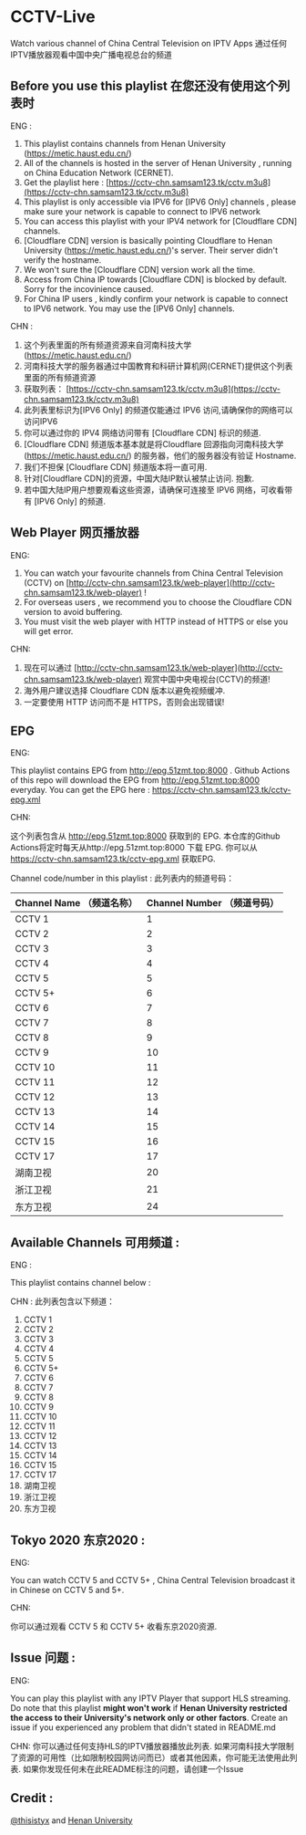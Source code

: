 # CCTV-Live
Watch various channel of China Central Television on IPTV Apps
通过任何IPTV播放器观看中国中央广播电视总台的频道

## Before you use this playlist 在您还没有使用这个列表时

ENG :

1. This playlist contains channels from Henan University (https://metic.haust.edu.cn/) 
2. All of the channels is hosted in the server of Henan University , running on China Education Network (CERNET).
3. Get the playlist here : [https://cctv-chn.samsam123.tk/cctv.m3u8](https://cctv-chn.samsam123.tk/cctv.m3u8)
4. This playlist is only accessible via IPV6 for [IPV6 Only] channels , please make sure your network is capable to connect to IPV6 network
5. You can access this playlist with your IPV4 network for [Cloudflare CDN] channels.
6. [Cloudflare CDN] version is basically pointing Cloudflare to Henan University (https://metic.haust.edu.cn/)'s server. Their server didn't verify the hostname.
7. We won't sure the [Cloudflare CDN] version work all the time.
8. Access from China IP towards [Cloudflare CDN] is blocked by default. Sorry for the incovinience caused.
9. For China IP users , kindly confirm your network is capable to connect to IPV6 network. You may use the [IPV6 Only] channels.

CHN :

1. 这个列表里面的所有频道资源来自河南科技大学(https://metic.haust.edu.cn/) 
2. 河南科技大学的服务器通过中国教育和科研计算机网(CERNET)提供这个列表里面的所有频道资源
3. 获取列表： [https://cctv-chn.samsam123.tk/cctv.m3u8](https://cctv-chn.samsam123.tk/cctv.m3u8)
4. 此列表里标识为[IPV6 Only] 的频道仅能通过 IPV6 访问,请确保你的网络可以访问IPV6
5. 你可以通过你的 IPV4 网络访问带有 [Cloudflare CDN] 标识的频道.
6. [Cloudflare CDN] 频道版本基本就是将Cloudflare 回源指向河南科技大学(https://metic.haust.edu.cn/) 的服务器，他们的服务器没有验证 Hostname.
7. 我们不担保 [Cloudflare CDN] 频道版本将一直可用.
8. 针对[Cloudflare CDN]的资源，中国大陆IP默认被禁止访问. 抱歉.
9. 若中国大陆IP用户想要观看这些资源，请确保可连接至 IPV6 网络，可收看带有 [IPV6 Only] 的频道.

## Web Player 网页播放器

ENG: 
1. You can watch your favourite channels from China Central Television (CCTV) on [http://cctv-chn.samsam123.tk/web-player](http://cctv-chn.samsam123.tk/web-player) !
2. For overseas users , we recommend you to choose the Cloudflare CDN version to avoid buffering.
3. You must visit the web player with HTTP instead of HTTPS or else you will get error.

CHN:
1. 现在可以通过 [http://cctv-chn.samsam123.tk/web-player](http://cctv-chn.samsam123.tk/web-player) 观赏中国中央电视台(CCTV)的频道!
2. 海外用户建议选择 Cloudflare CDN 版本以避免视频缓冲.
3. 一定要使用 HTTP 访问而不是 HTTPS，否则会出现错误!

## EPG

ENG:

This playlist contains EPG from http://epg.51zmt.top:8000 . Github Actions of this repo will download the EPG from http://epg.51zmt.top:8000 everyday.
You can get the EPG here : https://cctv-chn.samsam123.tk/cctv-epg.xml

CHN:

这个列表包含从 http://epg.51zmt.top:8000 获取到的 EPG. 本仓库的Github Actions将定时每天从http://epg.51zmt.top:8000 下载 EPG.
你可以从 https://cctv-chn.samsam123.tk/cctv-epg.xml 获取EPG.

Channel code/number in this playlist :
此列表内的频道号码：

| Channel Name （频道名称） | Channel Number （频道号码）|
|--------------|----------------|
| CCTV 1       | 1              |
| CCTV 2       | 2              |
| CCTV 3       | 3              |
| CCTV 4       | 4              |
| CCTV 5       | 5              |
| CCTV 5+      | 6              |
| CCTV 6       | 7              |
| CCTV 7       | 8              |
| CCTV 8       | 9              |
| CCTV 9       | 10             |
| CCTV 10      | 11             |
| CCTV 11      | 12             |
| CCTV 12      | 13             |
| CCTV 13      | 14             |
| CCTV 14      | 15             |
| CCTV 15      | 16             |
| CCTV 17      | 17             |
| 湖南卫视     | 20             |
| 浙江卫视     | 21             |
| 东方卫视     | 24             |

## Available Channels 可用频道 :

ENG :

This playlist contains channel below :

CHN :
此列表包含以下频道：

1. CCTV 1
2. CCTV 2
3. CCTV 3
4. CCTV 4
5. CCTV 5
6. CCTV 5+
7. CCTV 6 
8. CCTV 7
9. CCTV 8
10. CCTV 9
11. CCTV 10
12. CCTV 11
13. CCTV 12
14. CCTV 13
15. CCTV 14
16. CCTV 15
17. CCTV 17
18. 湖南卫视
19. 浙江卫视
20. 东方卫视

## Tokyo 2020 东京2020 :

ENG:

You can watch CCTV 5 and CCTV 5+ , China Central Television broadcast it in Chinese on CCTV 5 and 5+.

CHN:

你可以通过观看 CCTV 5 和 CCTV 5+ 收看东京2020资源.

## Issue 问题 :

ENG: 

You can play this playlist with any IPTV Player that support HLS streaming.
Do note that this playlist **might won't work** if **Henan University restricted the access to their University's network only or other factors**.
Create an issue if you experienced any problem that didn't stated in README.md

CHN:
你可以通过任何支持HLS的IPTV播放器播放此列表.
如果河南科技大学限制了资源的可用性（比如限制校园网访问而已）或者其他因素，你可能无法使用此列表.
如果你发现任何未在此README标注的问题，请创建一个Issue

## Credit :
[@thisistyx](https://github.com/thisistyx) and [Henan University](https://metic.haust.edu.cn/)

